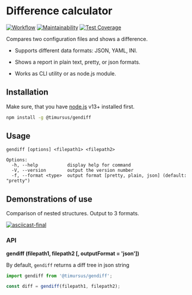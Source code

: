 # Difference calculator
[![Workflow](https://github.com/timursus/frontend-project-lvl2/workflows/Node%20CI/badge.svg)](https://github.com/timursus/frontend-project-lvl2/actions)
[![Maintainability](https://api.codeclimate.com/v1/badges/477e5fd164b0049a52d6/maintainability)](https://codeclimate.com/github/timursus/frontend-project-lvl2/maintainability)
[![Test Coverage](https://api.codeclimate.com/v1/badges/477e5fd164b0049a52d6/test_coverage)](https://codeclimate.com/github/timursus/frontend-project-lvl2/test_coverage)

Compares two configuration files and shows a difference.

 - Supports different data formats: JSON, YAML, INI.

 - Shows a report in plain text, pretty, or json formats.

 - Works as CLI utility or as node.js module.

## Installation
Make sure, that you have [node.js](https://nodejs.org/) v13+ installed first.
```bash
npm install -g @timursus/gendiff
```

## Usage
```
gendiff [options] <filepath1> <filepath2>

Options:
  -h, --help           display help for command
  -V, --version        output the version number
  -f, --format <type>  output format [pretty, plain, json] (default: "pretty")
```

## Demonstrations of use
Comparison of nested structures. Output to 3 formats.

[![asciicast-final](https://asciinema.org/a/LBogEXLNWASfkSZfP6MAB3kHO.svg)](https://asciinema.org/a/LBogEXLNWASfkSZfP6MAB3kHO)

### API
**gendiff (filepath1, filepath2 [, outputFormat = 'json'])**

By default, `gendiff` returns a diff tree in json string
``` javascript
import gendiff from '@timursus/gendiff';

const diff = gendiff(filepath1, filepath2);
```